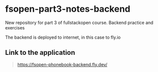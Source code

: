 # fsopen-part3-notes-backend
New repository for part 3 of fullstackopen course. Backend practice and exercises

The backend is deployed to internet, in this case to fly.io

## Link to the application
>https://fsopen-phonebook-backend.fly.dev/
